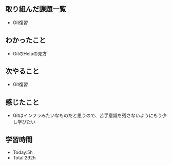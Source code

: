 ## 取り組んだ課題一覧
- Git復習
## わかったこと
- GitのHelpの見方
## 次やること
- Git復習
## 感じたこと
- Gitはインフラみたいなものだと思うので、苦手意識を残さないようにもう少し学びたい
## 学習時間
- Today:5h
- Total:292h
